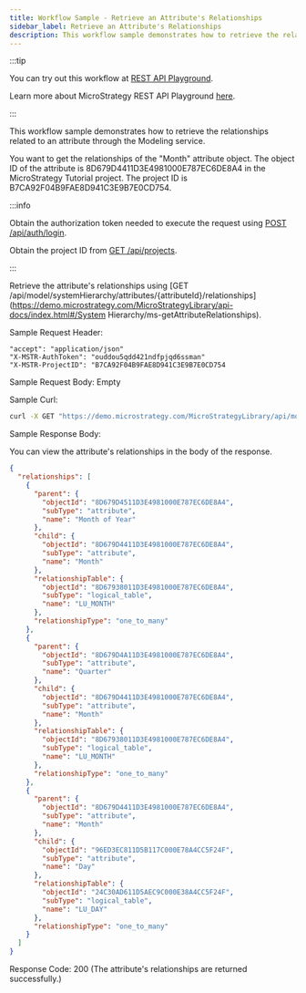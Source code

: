 ```yaml
---
title: Workflow Sample - Retrieve an Attribute's Relationships
sidebar_label: Retrieve an Attribute's Relationships
description: This workflow sample demonstrates how to retrieve the relationships related to an attribute through the Modeling service.
---
```


:::tip

You can try out this workflow at [REST API Playground](https://www.postman.com/microstrategysdk/workspace/microstrategy-rest-api/folder/16131298-063edda6-63ad-4938-ab4c-a4eb8f13d65e?ctx=documentation).

Learn more about MicroStrategy REST API Playground [here](/docs/getting-started/playground.md).

:::

This workflow sample demonstrates how to retrieve the relationships related to an attribute through the Modeling service.

You want to get the relationships of the "Month" attribute object. The object ID of the attribute is 8D679D4411D3E4981000E787EC6DE8A4 in the MicroStrategy Tutorial project. The project ID is B7CA92F04B9FAE8D941C3E9B7E0CD754.

:::info

Obtain the authorization token needed to execute the request using [POST /api/auth/login](https://demo.microstrategy.com/MicroStrategyLibrary/api-docs/index.html#/Authentication/postLogin).

Obtain the project ID from [GET /api/projects](https://demo.microstrategy.com/MicroStrategyLibrary/api-docs/index.html#/Projects/getProjects_1).

:::

Retrieve the attribute's relationships using [GET /api/model/systemHierarchy/attributes/{attributeId}/relationships](<https://demo.microstrategy.com/MicroStrategyLibrary/api-docs/index.html#/System> Hierarchy/ms-getAttributeRelationships).

Sample Request Header:

```http
"accept": "application/json"
"X-MSTR-AuthToken": "ouddou5qdd421ndfpjqd6ssman"
"X-MSTR-ProjectID": "B7CA92F04B9FAE8D941C3E9B7E0CD754
```

Sample Request Body: Empty

Sample Curl:

```bash
curl -X GET "https://demo.microstrategy.com/MicroStrategyLibrary/api/model/systemHierarchy/attributes/8D679D4411D3E4981000E787EC6DE8A4/relationships" -H "accept: application/json" -H "X-MSTR-AuthToken: ouddou5qdd421ndfpjqd6ssman" -H "X-MSTR-ProjectID: B7CA92F04B9FAE8D941C3E9B7E0CD754"
```

Sample Response Body:

You can view the attribute's relationships in the body of the response.

```json
{
  "relationships": [
    {
      "parent": {
        "objectId": "8D679D4511D3E4981000E787EC6DE8A4",
        "subType": "attribute",
        "name": "Month of Year"
      },
      "child": {
        "objectId": "8D679D4411D3E4981000E787EC6DE8A4",
        "subType": "attribute",
        "name": "Month"
      },
      "relationshipTable": {
        "objectId": "8D67938011D3E4981000E787EC6DE8A4",
        "subType": "logical_table",
        "name": "LU_MONTH"
      },
      "relationshipType": "one_to_many"
    },
    {
      "parent": {
        "objectId": "8D679D4A11D3E4981000E787EC6DE8A4",
        "subType": "attribute",
        "name": "Quarter"
      },
      "child": {
        "objectId": "8D679D4411D3E4981000E787EC6DE8A4",
        "subType": "attribute",
        "name": "Month"
      },
      "relationshipTable": {
        "objectId": "8D67938011D3E4981000E787EC6DE8A4",
        "subType": "logical_table",
        "name": "LU_MONTH"
      },
      "relationshipType": "one_to_many"
    },
    {
      "parent": {
        "objectId": "8D679D4411D3E4981000E787EC6DE8A4",
        "subType": "attribute",
        "name": "Month"
      },
      "child": {
        "objectId": "96ED3EC811D5B117C000E78A4CC5F24F",
        "subType": "attribute",
        "name": "Day"
      },
      "relationshipTable": {
        "objectId": "24C30AD611D5AEC9C000E38A4CC5F24F",
        "subType": "logical_table",
        "name": "LU_DAY"
      },
      "relationshipType": "one_to_many"
    }
  ]
}
```

Response Code: 200 (The attribute's relationships are returned successfully.)
